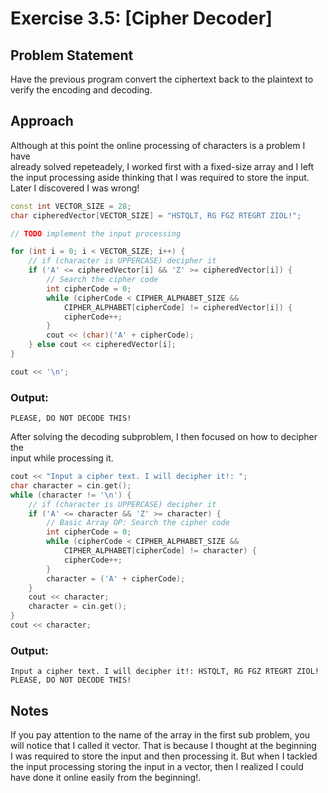 # Exercise 3.5: [Cipher Decoder]
## Problem Statement
Have the previous program convert the ciphertext back to the plaintext to  
verify the encoding and decoding.

## Approach
Although at this point the online processing of characters is a problem I have  
already solved repeteadely, I worked first with a fixed-size array and I left  
the input processing aside thinking that I was required to store the input. 
Later I discovered I was wrong!

```cpp
const int VECTOR_SIZE = 28;
char cipheredVector[VECTOR_SIZE] = "HSTQLT, RG FGZ RTEGRT ZIOL!";

// TODO implement the input processing

for (int i = 0; i < VECTOR_SIZE; i++) {
    // if (character is UPPERCASE) decipher it
    if ('A' <= cipheredVector[i] && 'Z' >= cipheredVector[i]) {
        // Search the cipher code
        int cipherCode = 0;
        while (cipherCode < CIPHER_ALPHABET_SIZE && 
            CIPHER_ALPHABET[cipherCode] != cipheredVector[i]) {
            cipherCode++;        
        }
        cout << (char)('A' + cipherCode);
    } else cout << cipheredVector[i]; 
}

cout << '\n';
```
### Output: 
`PLEASE, DO NOT DECODE THIS!`

After solving the decoding subproblem, I then focused on how to decipher the  
input while processing it.
```cpp
cout << "Input a cipher text. I will decipher it!: ";
char character = cin.get();
while (character != '\n') {
    // if (character is UPPERCASE) decipher it
    if ('A' <= character && 'Z' >= character) {
        // Basic Array OP: Search the cipher code
        int cipherCode = 0;
        while (cipherCode < CIPHER_ALPHABET_SIZE && 
            CIPHER_ALPHABET[cipherCode] != character) {
            cipherCode++;        
        }
        character = ('A' + cipherCode);
    }
    cout << character; 
    character = cin.get();
}
cout << character;
```

### Output: 
```
Input a cipher text. I will decipher it!: HSTQLT, RG FGZ RTEGRT ZIOL!
PLEASE, DO NOT DECODE THIS!
```

## Notes
If you pay attention to the name of the array in the first sub problem, you  
will notice that I called it vector. That is because I thought at the beginning  
I was required to store the input and then processing it. But when I tackled  
the input processing storing the input in a vector, then I realized I could  
have done it online easily from the beginning!.